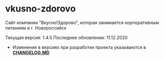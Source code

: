 # vkusno-zdorovo
Сайт компании "Вкусно!Здорово", которая занимается корпоративным питанием в г. Новороссийск

Текущая версия: 1.4.5
Последнее обновление: 11.12.2020

- Изменения в версиях при разработке проекта указываются в **[CHANGELOG.MD](https://github.com/vadimjke/vkusno-zdorovo/blob/master/CHANGELOG.MD)**